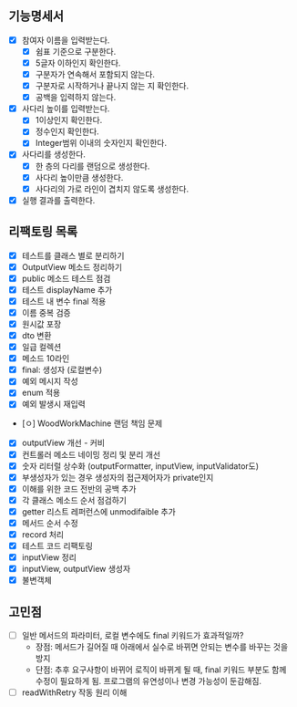 ## 기능명세서
- [x] 참여자 이름을 입력받는다.
  - [x] 쉼표 기준으로 구분한다.
  - [x] 5글자 이하인지 확인한다.
  - [x] 구분자가 연속해서 포함되지 않는다.
  - [x] 구분자로 시작하거나 끝나지 않는 지 확인한다.
  - [x] 공백을 입력하지 않는다.
- [x] 사다리 높이를 입력받는다.
  - [x] 1이상인지 확인한다.
  - [x] 정수인지 확인한다.
  - [x] Integer범위 이내의 숫자인지 확인한다.
- [x] 사다리를 생성한다.
  - [X] 한 층의 다리를 랜덤으로 생성한다.
  - [x] 사다리 높이만큼 생성한다.
  - [x] 사다리의 가로 라인이 겹치지 않도록 생성한다.
- [x] 실행 결과를 출력한다.

## 리팩토링 목록
- [x] 테스트를 클래스 별로 분리하기
- [x] OutputView 메소드 정리하기
- [x] public 메소드 테스트 점검
- [x] 테스트 displayName 추가
- [x] 테스트 내 변수 final 적용
- [x] 이름 중복 검증
- [x] 원시값 포장
- [X] dto 변환
- [X] 일급 컬렉션
- [x] 메소드 10라인
- [x] final: 생성자  (로컬변수) 
- [x] 예외 메시지 작성
- [x] enum 적용
- [x] 예외 발생시 재입력
- [ㅇ] WoodWorkMachine 랜덤 책임 문제
- [x] outputView 개선 - 커비
- [x] 컨트롤러 메소드 네이밍 정리 및 분리 개선
- [x] 숫자 리터럴 상수화 (outputFormatter, inputView, inputValidator도)
- [x] 부생성자가 있는 경우 생성자의 접근제어자가 private인지
- [x] 이해를 위한 코드 전반의 공백 추가
- [x] 각 클래스 메소드 순서 점검하기
- [x] getter 리스트 레퍼런스에 unmodifaible 추가 
- [x] 메서드 순서 수정
- [x] record 처리
- [x] 테스트 코드 리팩토링
- [x] inputView 정리
- [x] inputView, outputView 생성자
- [x] 불변객체 

## 고민점
- [ ] 일반 메서드의 파라미터, 로컬 변수에도 final 키워드가 효과적일까?
  - 장점: 메서드가 길어질 때 아래에서 실수로 바뀌면 안되는 변수를 바꾸는 것을 방지
  - 단점: 추후 요구사항이 바뀌어 로직이 바뀌게 될 때, final 키워드 부분도 함께 수정이 필요하게 됨. 프로그램의 유연성이나 변경 가능성이 둔감해짐.
- [ ] readWithRetry 작동 원리 이해
